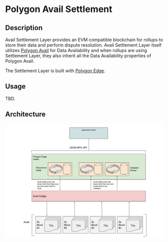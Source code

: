 # Polygon Avail Settlement

## Description

Avail Settlement Layer provides an EVM compatible blockchain for rollups to
store their data and perform dispute resolution. Avail Settlement Layer itself
utilizes [Polygon Avail](https://polygon.technology/solutions/polygon-avail/)
for Data Availability and when rollups are using Settlement Layer, they also
inherit all the Data Availability properties of Polygon Avail.

The Settlement Layer is built with [Polygon Edge](https://polygon.technology/solutions/polygon-edge/).

## Usage

TBD.

## Architecture

![Architecture Diagram](settlement_layer_architecture.svg)
